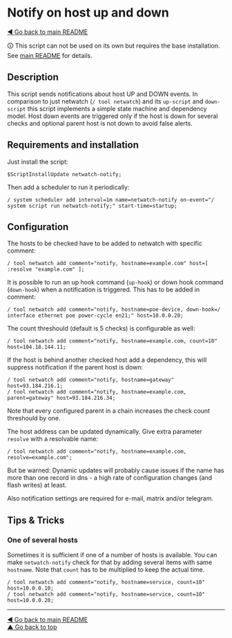 Notify on host up and down
==========================

[◀ Go back to main README](../README.md)

🛈 This script can not be used on its own but requires the base installation.
See [main README](../README.md) for details.

Description
-----------

This script sends notifications about host UP and DOWN events. In comparison
to just netwatch (`/ tool netwatch`) and its `up-script` and `down-script`
this script implements a simple state machine and dependency model. Host
down events are triggered only if the host is down for several checks and
optional parent host is not down to avoid false alerts.

Requirements and installation
-----------------------------

Just install the script:

    $ScriptInstallUpdate netwatch-notify;

Then add a scheduler to run it periodically:

    / system scheduler add interval=1m name=netwatch-notify on-event="/ system script run netwatch-notify;" start-time=startup;

Configuration
-------------

The hosts to be checked have to be added to netwatch with specific comment:

    / tool netwatch add comment="notify, hostname=example.com" host=[ :resolve "example.com" ];

It is possible to run an up hook command (`up-hook`) or down hook command
(`down-hook`) when a notification is triggered. This has to be added in
comment:

    / tool netwatch add comment="notify, hostname=poe-device, down-hook=/ interface ethernet poe power-cycle en21;" host=10.0.0.20;

The count threshould (default is 5 checks) is configurable as well:

    / tool netwatch add comment="notify, hostname=example.com, count=10" host=104.18.144.11;

If the host is behind another checked host add a dependency, this will
suppress notification if the parent host is down:

    / tool netwatch add comment="notify, hostname=gateway" host=93.184.216.1;
    / tool netwatch add comment="notify, hostname=example.com, parent=gateway" host=93.184.216.34;

Note that every configured parent in a chain increases the check count
threshould by one.

The host address can be updated dynamically. Give extra parameter `resolve`
with a resolvable name:

    / tool netwatch add comment="notify, hostname=example.com, resolve=example.com";

But be warned: Dynamic updates will probably cause issues if the name has
more than one record in dns - a high rate of configuration changes (and flash
writes) at least.

Also notification settings are required for e-mail, matrix and/or telegram.

Tips & Tricks
-------------

### One of several hosts

Sometimes it is sufficient if one of a number of hosts is available. You can
make `netwatch-notify` check for that by adding several items with same
`hostname`. Note that `count` has to be multiplied to keep the actual time.

    / tool netwatch add comment="notify, hostname=service, count=10" host=10.0.0.10;
    / tool netwatch add comment="notify, hostname=service, count=10" host=10.0.0.20;

---
[◀ Go back to main README](../README.md)  
[▲ Go back to top](#top)
